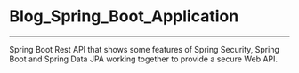# Blog_Spring_Boot_Application
--------------------------------------------
Spring Boot Rest API that shows some features of Spring Security, Spring Boot and Spring Data JPA working together to provide a secure Web API.
